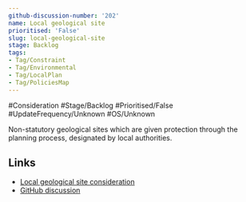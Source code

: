 ```yaml
---
github-discussion-number: '202'
name: Local geological site
prioritised: 'False'
slug: local-geological-site
stage: Backlog
tags:
- Tag/Constraint
- Tag/Environmental
- Tag/LocalPlan
- Tag/PoliciesMap
---
```


#Consideration #Stage/Backlog #Prioritised/False #UpdateFrequency/Unknown #OS/Unknown

Non-statutory geological sites which are given protection through the planning process, designated by local authorities.

## Links

* [Local geological site consideration](https://design.planning.data.gov.uk/planning-consideration/local-geological-site)
* [GitHub discussion](https://github.com/digital-land/data-standards-backlog/discussions/202)